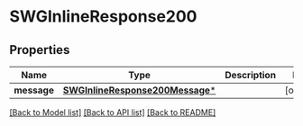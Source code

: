 # SWGInlineResponse200

## Properties
Name | Type | Description | Notes
------------ | ------------- | ------------- | -------------
**message** | [**SWGInlineResponse200Message***](SWGInlineResponse200Message.md) |  | [optional] 

[[Back to Model list]](../README.md#documentation-for-models) [[Back to API list]](../README.md#documentation-for-api-endpoints) [[Back to README]](../README.md)



